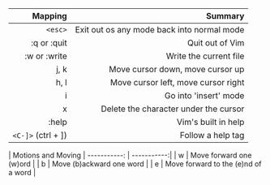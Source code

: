 | Mapping                 | Summary |
| -----------:            | -----------:|
| `<esc>`                 | Exit out os any mode back into normal mode |
| :q or :quit             | Quit out of Vim |
| :w or :write            | Write the current file |
| j, k                    | Move cursor down, move cursor up |
| h, l                    | Move cursor left, move cursor right |
| i                       | Go into 'insert' mode |
| x                       | Delete the character under the cursor |
| :help                   | Vim's built in help |
| `<C-]>` (ctrl + ])      | Follow a help tag |

| Motions and Moving
| -----------:            | -----------:|
| w                       | Move forward one (w)ord |
| b                       | Move (b)ackward one word |
| e                       | Move forward to the (e)nd of a word |
